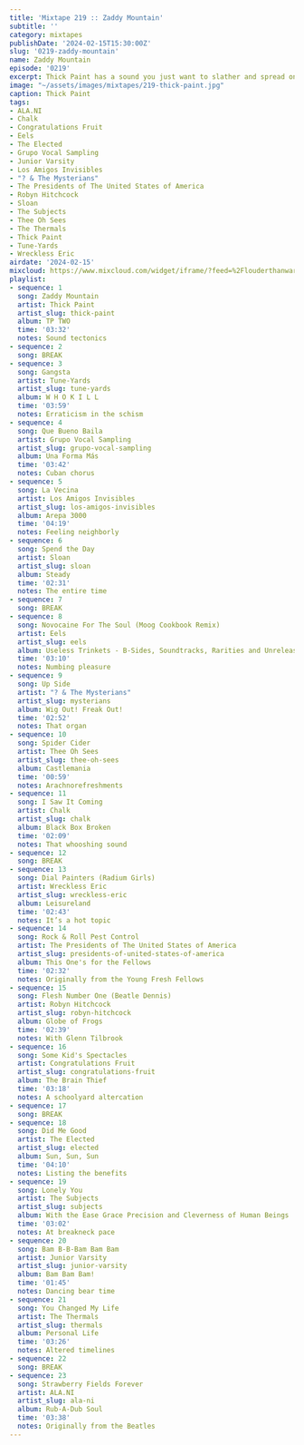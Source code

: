 ```yaml
---
title: 'Mixtape 219 :: Zaddy Mountain'
subtitle: ''
category: mixtapes
publishDate: '2024-02-15T15:30:00Z'
slug: '0219-zaddy-mountain'
name: Zaddy Mountain
episode: '0219'
excerpt: Thick Paint has a sound you just want to slather and spread on.
image: "~/assets/images/mixtapes/219-thick-paint.jpg"
caption: Thick Paint
tags:
- ALA.NI
- Chalk
- Congratulations Fruit
- Eels
- The Elected
- Grupo Vocal Sampling
- Junior Varsity
- Los Amigos Invisibles
- "? & The Mysterians"
- The Presidents of The United States of America
- Robyn Hitchcock
- Sloan
- The Subjects
- Thee Oh Sees
- The Thermals
- Thick Paint
- Tune-Yards
- Wreckless Eric
airdate: '2024-02-15'
mixcloud: https://www.mixcloud.com/widget/iframe/?feed=%2Flouderthanwar%2Fthe-mixtape-219-zaddy-mountain-2024-02-15%2F&hide_artwork=1&hide_cover=1
playlist:
- sequence: 1
  song: Zaddy Mountain
  artist: Thick Paint
  artist_slug: thick-paint
  album: TP TWO
  time: '03:32'
  notes: Sound tectonics
- sequence: 2
  song: BREAK
- sequence: 3
  song: Gangsta
  artist: Tune-Yards
  artist_slug: tune-yards
  album: W H O K I L L
  time: '03:59'
  notes: Erraticism in the schism
- sequence: 4
  song: Que Bueno Baila
  artist: Grupo Vocal Sampling
  artist_slug: grupo-vocal-sampling
  album: Una Forma Más
  time: '03:42'
  notes: Cuban chorus
- sequence: 5
  song: La Vecina
  artist: Los Amigos Invisibles
  artist_slug: los-amigos-invisibles
  album: Arepa 3000
  time: '04:19'
  notes: Feeling neighborly
- sequence: 6
  song: Spend the Day
  artist: Sloan
  artist_slug: sloan
  album: Steady
  time: '02:31'
  notes: The entire time
- sequence: 7
  song: BREAK
- sequence: 8
  song: Novocaine For The Soul (Moog Cookbook Remix)
  artist: Eels
  artist_slug: eels
  album: Useless Trinkets - B-Sides, Soundtracks, Rarities and Unreleased, 1996-2006
  time: '03:10'
  notes: Numbing pleasure
- sequence: 9
  song: Up Side
  artist: "? & The Mysterians"
  artist_slug: mysterians
  album: Wig Out! Freak Out!
  time: '02:52'
  notes: That organ
- sequence: 10
  song: Spider Cider
  artist: Thee Oh Sees
  artist_slug: thee-oh-sees
  album: Castlemania
  time: '00:59'
  notes: Arachnorefreshments
- sequence: 11
  song: I Saw It Coming
  artist: Chalk
  artist_slug: chalk
  album: Black Box Broken
  time: '02:09'
  notes: That whooshing sound
- sequence: 12
  song: BREAK
- sequence: 13
  song: Dial Painters (Radium Girls)
  artist: Wreckless Eric
  artist_slug: wreckless-eric
  album: Leisureland
  time: '02:43'
  notes: It’s a hot topic
- sequence: 14
  song: Rock & Roll Pest Control
  artist: The Presidents of The United States of America
  artist_slug: presidents-of-united-states-of-america
  album: This One's for the Fellows
  time: '02:32'
  notes: Originally from the Young Fresh Fellows
- sequence: 15
  song: Flesh Number One (Beatle Dennis)
  artist: Robyn Hitchcock
  artist_slug: robyn-hitchcock
  album: Globe of Frogs
  time: '02:39'
  notes: With Glenn Tilbrook
- sequence: 16
  song: Some Kid's Spectacles
  artist: Congratulations Fruit
  artist_slug: congratulations-fruit
  album: The Brain Thief
  time: '03:18'
  notes: A schoolyard altercation
- sequence: 17
  song: BREAK
- sequence: 18
  song: Did Me Good
  artist: The Elected
  artist_slug: elected
  album: Sun, Sun, Sun
  time: '04:10'
  notes: Listing the benefits
- sequence: 19
  song: Lonely You
  artist: The Subjects
  artist_slug: subjects
  album: With the Ease Grace Precision and Cleverness of Human Beings
  time: '03:02'
  notes: At breakneck pace
- sequence: 20
  song: Bam B-B-Bam Bam Bam
  artist: Junior Varsity
  artist_slug: junior-varsity
  album: Bam Bam Bam!
  time: '01:45'
  notes: Dancing bear time
- sequence: 21
  song: You Changed My Life
  artist: The Thermals
  artist_slug: thermals
  album: Personal Life
  time: '03:26'
  notes: Altered timelines
- sequence: 22
  song: BREAK
- sequence: 23
  song: Strawberry Fields Forever
  artist: ALA.NI
  artist_slug: ala-ni
  album: Rub-A-Dub Soul
  time: '03:38'
  notes: Originally from the Beatles
---
```


